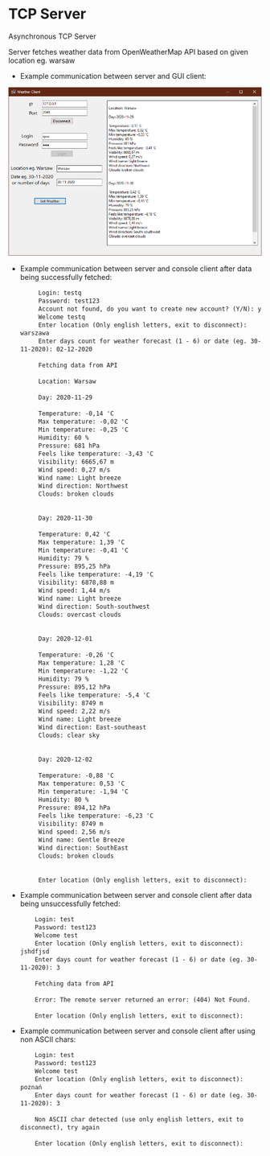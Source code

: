 # TCP Server
Asynchronous TCP Server
 
Server fetches weather data from OpenWeatherMap API based on given location eg. warsaw

<ul>
    <li>
        Example communication between server and GUI client:
   </li>                 
 </ul>

 <img src="WeatherClient_si3dpipAmR.png">

<ul>
    <li>
        Example communication between server and console client after data being successfully fetched:

         Login: testq
         Password: test123
         Account not found, do you want to create new account? (Y/N): y
         Welcome testq
         Enter location (Only english letters, exit to disconnect): warszawa
         Enter days count for weather forecast (1 - 6) or date (eg. 30-11-2020): 02-12-2020

         Fetching data from API

         Location: Warsaw

         Day: 2020-11-29

         Temperature: -0,14 'C
         Max temperature: -0,02 'C
         Min temperature: -0,25 'C
         Humidity: 60 %
         Pressure: 681 hPa
         Feels like temperature: -3,43 'C
         Visibility: 6665,67 m
         Wind speed: 0,27 m/s
         Wind name: Light breeze
         Wind direction: Northwest
         Clouds: broken clouds


         Day: 2020-11-30

         Temperature: 0,42 'C
         Max temperature: 1,39 'C
         Min temperature: -0,41 'C
         Humidity: 79 %
         Pressure: 895,25 hPa
         Feels like temperature: -4,19 'C
         Visibility: 6878,88 m
         Wind speed: 1,44 m/s
         Wind name: Light breeze
         Wind direction: South-southwest
         Clouds: overcast clouds


         Day: 2020-12-01

         Temperature: -0,26 'C
         Max temperature: 1,28 'C
         Min temperature: -1,22 'C
         Humidity: 79 %
         Pressure: 895,12 hPa
         Feels like temperature: -5,4 'C
         Visibility: 8749 m
         Wind speed: 2,22 m/s
         Wind name: Light breeze
         Wind direction: East-southeast
         Clouds: clear sky


         Day: 2020-12-02

         Temperature: -0,88 'C
         Max temperature: 0,53 'C
         Min temperature: -1,94 'C
         Humidity: 80 %
         Pressure: 894,12 hPa
         Feels like temperature: -6,23 'C
         Visibility: 8749 m
         Wind speed: 2,56 m/s
         Wind name: Gentle Breeze
         Wind direction: SouthEast
         Clouds: broken clouds


         Enter location (Only english letters, exit to disconnect):

 </ul>
 
 <ul>
    <li>
        Example communication between server and console client after data being unsuccessfully fetched:

        Login: test
        Password: test123
        Welcome test
        Enter location (Only english letters, exit to disconnect): jshdfjsd
        Enter days count for weather forecast (1 - 6) or date (eg. 30-11-2020): 3

        Fetching data from API

        Error: The remote server returned an error: (404) Not Found.

        Enter location (Only english letters, exit to disconnect):

 </ul>  

 <ul>
    <li>
        Example communication between server and console client after using non ASCII chars:

        Login: test
        Password: test123
        Welcome test
        Enter location (Only english letters, exit to disconnect): poznań
        Enter days count for weather forecast (1 - 6) or date (eg. 30-11-2020): 3
        
        Non ASCII char detected (use only english letters, exit to disconnect), try again

        Enter location (Only english letters, exit to disconnect):
</ul>
